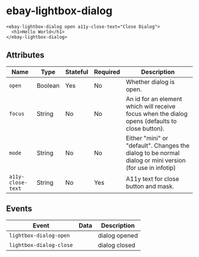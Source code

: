 # ebay-lightbox-dialog

```marko
<ebay-lightbox-dialog open a11y-close-text="Close Dialog">
  <h1>Hello World</h1>
</ebay-lightbox-dialog>
```

## Attributes

Name | Type | Stateful | Required | Description
--- | --- | --- | --- | ---
`open` | Boolean | Yes | No | Whether dialog is open.
`focus` | String | No | No | An id for an element which will receive focus when the dialog opens (defaults to close button).
`mode` | String | No | No | Either "mini" or "default". Changes the dialog to be normal dialog or mini version (for use in infotip)
`a11y-close-text` | String | No | Yes | A11y text for close button and mask.

## Events

Event | Data | Description
--- | --- | ---
`lightbox-dialog-open` |  | dialog opened
`lightbox-dialog-close` |  | dialog closed

